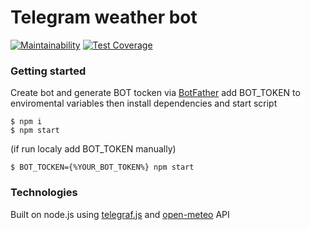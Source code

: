 # Telegram weather bot 
[![Maintainability](https://api.codeclimate.com/v1/badges/7d823e70ba0f10d1a086/maintainability)](https://codeclimate.com/github/leafes/weather-telegram-bot/maintainability)
[![Test Coverage](https://api.codeclimate.com/v1/badges/7d823e70ba0f10d1a086/test_coverage)](https://codeclimate.com/github/leafes/weather-telegram-bot/test_coverage)

### Getting started

Create bot and generate BOT tocken via [BotFather](https://t.me/BotFather)
add BOT_TOKEN to enviromental variables
then install dependencies and start script
```
$ npm i
$ npm start
```

(if run localy add BOT_TOKEN manually)
```
$ BOT_TOCKEN={%YOUR_BOT_TOKEN%} npm start
```

### Technologies
Built on node.js using [telegraf.js](https://github.com/telegraf/telegraf) and [open-meteo](https://open-meteo.com/) API